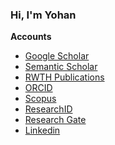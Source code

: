 ### Hi, I'm Yohan

<!--
**yohanfs/yohanfs** is a ✨ _special_ ✨ repository because its `README.md` (this file) appears on your GitHub profile.

Here are some ideas to get you started:

- 🔭 I’m currently working on ...
- 🌱 I’m currently learning ...
- 👯 I’m looking to collaborate on ...
- 🤔 I’m looking for help with ...
- 💬 Ask me about ...
- 📫 How to reach me: ...
- 😄 Pronouns: ...
- ⚡ Fun fact: ...
-->

**Accounts**

- [Google Scholar](https://scholar.google.com/citations?user=zRZB_Q0AAAAJ&hl=de&oi=ao) 
- [Semantic Scholar](https://www.semanticscholar.org/author/Yohan-Fajar-Sidik/100969224) 
- [RWTH Publications](https://publications.rwth-aachen.de/search?ln=en&p=author:%22Sidik%2C%20Y.%20F.%22) 
- [ORCID](https://orcid.org/0000-0002-3826-2095) 
- [Scopus](https://www.scopus.com/authid/detail.uri?authorId=57212457786)
- [ResearchID](https://publons.com/researcher/AAM-4468-2021/)
- [Research Gate](https://www.researchgate.net/profile/Yohan-Fajar-Sidik) 
- [Linkedin](https://www.linkedin.com/in/yohan-fajar-sidik-84155033/) 
